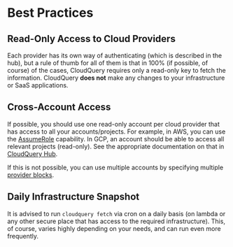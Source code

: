 # Best Practices

## Read-Only Access to Cloud Providers

Each provider has its own way of authenticating (which is described in the hub), but a rule of thumb for all of them is that in 100% (if possible, of course) of the cases, CloudQuery requires only a read-only key to fetch the information. CloudQuery **does not** make any changes to your infrastructure or SaaS applications.

## Cross-Account Access

If possible, you should use one read-only account per cloud provider that has access to all your accounts/projects. For example, in AWS, you can use the [AssumeRole](https://docs.aws.amazon.com/STS/latest/APIReference/API_AssumeRole.html) capability. In GCP, an account should be able to access all relevant projects (read-only). See the appropriate documentation on that in [CloudQuery Hub](https://hub.cloudquery.io).

If this is not possible, you can use multiple accounts by specifying multiple [provider blocks](./cli/fetch-config-hcl.md).

## Daily Infrastructure Snapshot

It is advised to run `cloudquery fetch` via cron on a daily basis (on lambda or any other secure place that has access to the required infrastructure). This, of course, varies highly depending on your needs, and can run even more frequently.

